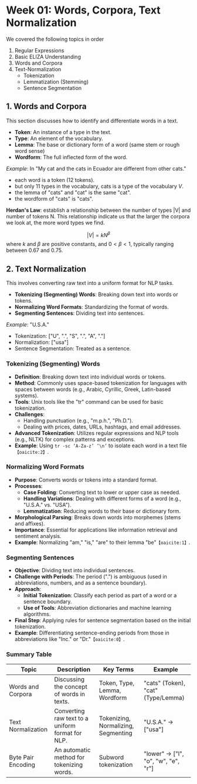 # Week 01: Words, Corpora, Text Normalization

We covered the following topics in order
1. Regular Expressions
2. Basic ELIZA Understanding
3. Words and Corpora
4. Text-Normalization
   - Tokenization
   - Lemmatization (Stemming)
   - Sentence Segmentation

## 1. Words and Corpora
This section discusses how to identify and differentiate words in a text.
- **Token**: An instance of a type in the text.
- **Type**: An element of the vocabulary.
- **Lemma**: The base or dictionary form of a word (same stem or rough word sense)
- **Wordform**: The full inflected form of the word.

*Example*: In "My cat and the cats in Ecuador are different from other cats." 
- each word is a token (12 tokens). 
- but only 11 types in the vocabulary, cats is a type of the vocabulary $V$.
- the lemma of "cats" and "cat" is the same "cat".
- the wordform of "cats" is "cats".

**Herdan's Law**: establish a relationship between the number of types |V| and number of tokens N. This relationship indicate us that the larger the corpora we look at, the more word types
we find.

$$|V| = kN^\beta$$ 
where $k$ and $\beta$ are positive constants, and $0 < \beta < 1$, typically ranging between 0.67 and 0.75.

## 2. Text Normalization
This involves converting raw text into a uniform format for NLP tasks.
- **Tokenizing (Segmenting) Words**: Breaking down text into words or tokens.
- **Normalizing Word Formats**: Standardizing the format of words.
- **Segmenting Sentences**: Dividing text into sentences.

*Example*: "U.S.A." 
- Tokenization: ["U", ".", "S", ".", "A", "."]
- Normalization: ["usa"]
- Sentence Segmentation: Treated as a sentence.

### Tokenizing (Segmenting) Words
- **Definition**: Breaking down text into individual words or tokens.
- **Method**: Commonly uses space-based tokenization for languages with spaces between words (e.g., Arabic, Cyrillic, Greek, Latin-based systems).
- **Tools**: Unix tools like the "tr" command can be used for basic tokenization.
- **Challenges**: 
  - Handling punctuation (e.g., "m.p.h.", "Ph.D.").
  - Dealing with prices, dates, URLs, hashtags, and email addresses.
- **Advanced Tokenization**: Utilizes regular expressions and NLP tools (e.g., NLTK) for complex patterns and exceptions.
- **Example**: Using `tr -sc ’A-Za-z’ ’\n’` to isolate each word in a text file&#8203;``【oaicite:2】``&#8203;.

### Normalizing Word Formats
- **Purpose**: Converts words or tokens into a standard format.
- **Processes**:
  - **Case Folding**: Converting text to lower or upper case as needed.
  - **Handling Variations**: Dealing with different forms of a word (e.g., "U.S.A." vs. "USA").
  - **Lemmatization**: Reducing words to their base or dictionary form.
- **Morphological Parsing**: Breaks down words into morphemes (stems and affixes).
- **Importance**: Essential for applications like information retrieval and sentiment analysis.
- **Example**: Normalizing "am," "is," "are" to their lemma "be"&#8203;``【oaicite:1】``&#8203;.

### Segmenting Sentences
- **Objective**: Dividing text into individual sentences.
- **Challenge with Periods**: The period (".") is ambiguous (used in abbreviations, numbers, and as a sentence boundary).
- **Approach**:
  - **Initial Tokenization**: Classify each period as part of a word or a sentence boundary.
  - **Use of Tools**: Abbreviation dictionaries and machine learning algorithms.
- **Final Step**: Applying rules for sentence segmentation based on the initial tokenization.
- **Example**: Differentiating sentence-ending periods from those in abbreviations like "Inc." or "Dr."&#8203;``【oaicite:0】``&#8203;.


### Summary Table

| Topic             | Description                                       | Key Terms                          | Example                            |
|-------------------|---------------------------------------------------|------------------------------------|------------------------------------|
| Words and Corpora | Discussing the concept of words in texts.         | Token, Type, Lemma, Wordform       | "cats" (Token), "cat" (Type/Lemma) |
| Text Normalization| Converting raw text to a uniform format for NLP.  | Tokenizing, Normalizing, Segmenting| "U.S.A." -> ["usa"]                |
| Byte Pair Encoding| An automatic method for tokenizing words.         | Subword tokenization               | "lower" -> ["l", "o", "w", "e", "r"] |
